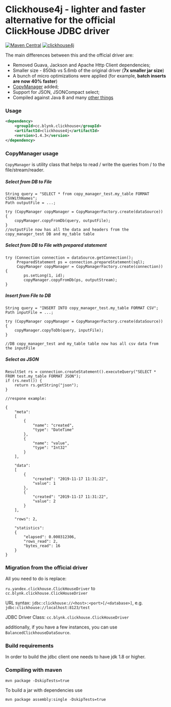 Clickhouse4j - lighter and faster alternative for the official ClickHouse JDBC driver
===============

[![Maven Central](https://maven-badges.herokuapp.com/maven-central/cc.blynk.clickhouse/clickhouse4j/badge.svg)](https://mvnrepository.com/artifact/cc.blynk.clickhouse/clickhouse4j) [![clickhouse4j](https://travis-ci.org/blynkkk/clickhouse4j.svg?branch=master)](https://github.com/blynkkk/clickhouse4j)

The main differences between this and the official driver are:

- Removed Guava, Jackson and Apache Http Client dependencies;
- Smaller size - 850kb vs 5.6mb of the original driver (**7x smaller jar size**)
- A bunch of micro optimizations were applied (for example, **batch inserts are now 40% faster**)
- [CopyManager](https://github.com/blynkkk/clickhouse4j/blob/master/src/main/java/cc/blynk/clickhouse/copy/CopyManager.java) added;
- Support for JSON, JSONCompact select;
- Compiled against Java 8 and many [other things](https://github.com/blynkkk/clickhouse4j/blob/master/CHANGELOG)

### Usage
```xml
<dependency>
    <groupId>cc.blynk.clickhouse</groupId>
    <artifactId>clickhouse4j</artifactId>
    <version>1.4.3</version>
</dependency>
```

### CopyManager usage
```CopyManager``` is utility class that helps to read / write the queries from / to the file/stream/reader.

##### Select from DB to File

```
String query = "SELECT * from copy_manager_test.my_table FORMAT CSVWithNames";
Path outputFile = ...;

try (CopyManager copyManager = CopyManagerFactory.create(dataSource)) {
    copyManager.copyFromDb(query, outputFile);
}
//outputFile now has all the data and headers from the copy_manager_test DB and my_table table
```

##### Select from DB to File with prepared statement

```
try (Connection connection = dataSource.getConnection();
     PreparedStatement ps = connection.prepareStatement(sql);
     CopyManager copyManager = CopyManagerFactory.create(connection)) {
        ps.setLong(1, id);
        copyManager.copyFromDb(ps, outputStream);
}
```

##### Insert from File to DB

```
String query = "INSERT INTO copy_manager_test.my_table FORMAT CSV";
Path inputFile = ...;

try (CopyManager copyManager = CopyManagerFactory.create(dataSource)) {
    copyManager.copyToDb(query, inputFile);
}

//DB copy_manager_test and my_table table now has all csv data from the inputFile
```

##### Select as JSON

```
ResultSet rs = connection.createStatement().executeQuery("SELECT * FROM test.my_table FORMAT JSON");
if (rs.next()) {
    return rs.getString("json");
}

//respone example:

{
	"meta":
	[
		{
			"name": "created",
			"type": "DateTime"
		},
		{
			"name": "value",
			"type": "Int32"
		}
	],

	"data":
	[
		{
			"created": "2019-11-17 11:31:22",
			"value": 1
		},
		{
			"created": "2019-11-17 11:31:22",
			"value": 2
		}
	],

	"rows": 2,

	"statistics":
	{
		"elapsed": 0.000312306,
		"rows_read": 2,
		"bytes_read": 16
	}
}

```

### Migration from the official driver

All you need to do is replace:

`ru.yandex.clickhouse.ClickHouseDriver` to `cc.blynk.clickhouse.ClickHouseDriver`

URL syntax: 
`jdbc:clickhouse://<host>:<port>[/<database>]`, e.g. `jdbc:clickhouse://localhost:8123/test`

JDBC Driver Class:
`cc.blynk.clickhouse.ClickHouseDriver`

additionally, if you have a few instances, you can use `BalancedClickhouseDataSource`.

### Build requirements

In order to build the jdbc client one needs to have jdk 1.8 or higher.

### Compiling with maven

`mvn package -DskipTests=true`

To build a jar with dependencies use

`mvn package assembly:single -DskipTests=true`
